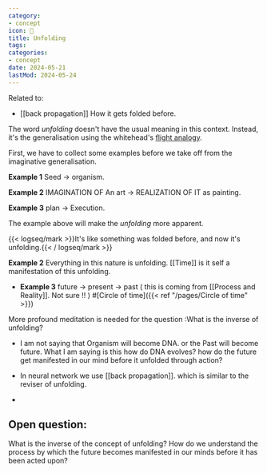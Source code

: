 ```yaml
---
category:
- concept
icon: 🌋
title: Unfolding
tags:
categories:
- concept
date: 2024-05-21
lastMod: 2024-05-24
---
```

Related to:

  + [[back propagation]] How it gets folded before.

The word *unfolding* doesn't have the usual meaning in this context. Instead, it's the generalisation using the whitehead's [flight analogy](https://www.goodreads.com/quotes/3224137-the-true-method-of-discovery-is-like-the-flight-of).

First, we have to collect some examples before we take off from the imaginative generalisation.

**Example 1** Seed $\to$ organism.

**Example 2** IMAGINATION OF An art $\to$  REALIZATION OF IT as painting.

**Example 3** plan $\to$ Execution.

The example above will make the *unfolding* more apparent.

{{< logseq/mark >}}It's like something was folded before, and now it's unfolding.{{< / logseq/mark >}}

**Example 2** Everything in  this nature is unfolding. [[Time]] is it self a manifestation of this unfolding.

  + **Example 3** future $\to$ present $\to$ past   ( this is coming from [[Process and Reality]]. Not sure !! ) #[Circle of time]({{< ref "/pages/Circle of time" >}})



More profound meditation is needed for the question :What is the inverse of unfolding?
  + I am not saying that Organism will become DNA. or the Past will become future. What I am saying is this how do DNA evolves? how do the future get manifested in our mind before it unfolded through action?

  + In neural network we use [[back propagation]].  which is similar to the reviser of unfolding.

  + 

## Open question:

What is the inverse of the concept of unfolding? How do we understand the process by which the future becomes manifested in our minds before it has been acted upon?
